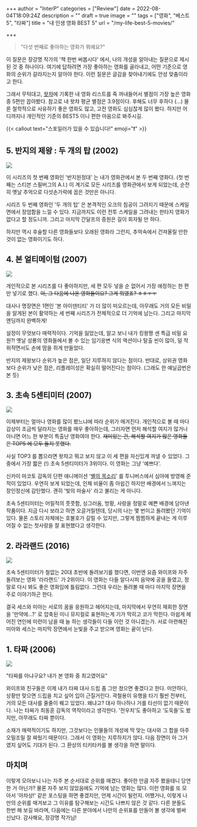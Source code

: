 +++
author = "InterP"
categories = ["Review"]
date = 2022-08-04T18:09:24Z
description = ""
draft = true
image = ""
tags = ["영화", "베스트5", "타짜"]
title = "내 인생 영화 BEST 5"
url = "/my-life-best-5-movies/"

+++
> "다섯 번째로 좋아하는 영화가 뭐예요?"

이 질문은 장강명 작가의 '책 한번 써봅시다' 에서, 나의 개성을 알아내는 질문으로 제시된 것 중 하나이다. 여기에 답하려면 가장 좋아하는 영화를 골라내고, 어떤 기준으로 영화의 순위가 갈라지는지 알아야 한다. 이런 질문은 글감을 찾아내기에도 안성 맞춤이라고 한다.

그래서 무턱대고, [왓챠](https://pedia.watcha.com/)에 기록한 내 영화 리스트를 죽 꺼내들어서 별점이 가장 높은 영화 중 5편만 꼽아봤다. 참고로 내 왓챠 평균 별점은 3.9점이다. 후해도 너무 후하다 (...) 물론 철학적으로 사유하기 좋은 영화도 많고, 고전 영화도 심심찮게 많이 봤다. 하지만 어디까지나 개인적인 기준의 BEST5 이니 편한 마음으로 봐주시길.

{{< callout text="스포일러가 있을 수 있습니다!" emoji=":exclamation:" >}}

## 5. 반지의 제왕 : 두 개의 탑 (2002)

![](2022-08-05-16-28-13.png)

이 시리즈의 첫 번째 영화인 '반지원정대' 는 내가 영화관에서 본 두 번째 영화다. (첫 번째는 스티븐 스필버그의 A.I.) 이 계기로 모든 시리즈를 영화관에서 보게 되었는데, 순전히 옛날 추억으로 다섯손가락에 꼽은 것만은 아니다.

시리즈 두 번째 영화인 '두 개의 탑' 은 본격적인 오크의 침공이 그려지기 때문에 스케일 면에서 장엄함을 느낄 수 있다. 지금까지도 이런 전투 스케일을 그려내는 판타지 영화가 없다고 할 정도니까. 그리고 마지막 간달프의 증원은 길이 회자될 만 하다.

하지만 역시 후술할 다른 영화들보다 오래된 영화라 그런지, 추억속에서 건져올릴 만한 것이 없는 영화이기도 하다.

## 4. 본 얼티메이텀 (2007)

![](2022-08-05-16-31-08.png)

개인적으로 본 시리즈를 다 좋아하지만, 세 편 모두 넣을 순 없어서 가장 애정하는 한 편만 넣기로 했다. ~~아, 그 다음에 나온 영화들이요? 그게 뭐였죠? ㅎㅎㅜㅜ~~

대사나 명장면은 1편인 '본 아이덴티티' 가 더 많이 떠오르는데, 아무래도 거의 모든 비밀을 알게된 본이 활약하는 세 번째 시리즈가 전체적으로 더 기억에 남는다. 그리고 마지막 엔딩까지 완벽하게!

설정이 무엇보다 매력적이다. 기억을 잃었는데, 알고 보니 내가 킹왕짱 센 특급 비밀 요원?! 옛날 성룡의 영화들에서 볼 수 있는 임기응변 식의 액션이나 탈출 씬이 많아, 덜 작위적면서도 손에 땀을 쥐게 만들었다.

반지의 제왕보다 순위가 높은 점은, 일단 지루하지 않다는 점이다. 반대로, 상위권 영화보다 순위가 낮은 점은, 리플레이성은 확실히 떨어진다는 점이다. (그래도 한 예닐곱번은 본 듯)

## 3. 초속 5센티미터 (2007)

![](2022-08-05-16-31-28.png)

이제부터는 얼마나 영화를 많이 봤느냐에 따라 순위가 매겨진다. 개인적으로 볼 때 마다 감상이 조금씩 달라지는 영화를 매우 좋아하는데, 그러자면 먼저 해석할 여지가 많거나 아니면 어느 한 부분이 특출난 영화여야 한다. ~~재미있는 건, 해석할 여지가 많은 영화들은 TOP5 에 모두 들지 못했다.~~

사실 TOP3 를 뽑으라면 왓챠고 뭐고 보지 않고 이 세 편을 자신있게 꺼낼 수 있었다. 그 중에서 가장 짧은 (!) 초속 5센티미터가 3위이다. 이 영화는 그냥 '예쁘다'.

신카이 마코토 감독의 단편 애니메이션 '[별의 목소리](https://ja.wikipedia.org/wiki/%E3%81%BB%E3%81%97%E3%81%AE%E3%81%93%E3%81%88)' 를 투니버스에서 심야에 방영해 준 적이 있었다. 우연히 보게 되었는데, 인체 비율이 좀 아쉽긴 하지만 배경에서 느껴지는 장인정신에 감탄했다. 괜히 '빛의 마술사' 라고 불리는 게 아니다.

초속 5센티미터는 어릴적의 풋풋함, 싱그러움, 방황, 사랑을 정말로 예쁜 배경에 담아낸 작품이다. 지금 다시 보라고 하면 오글거릴텐데, 당시의 나는 몇 번이고 돌려봤던 기억이 있다. 물론 스토리 자체에는 호불호가 갈릴 수 있지만, 그렇게 찜찜하게 끝내는 게 이루어질 수 없는 첫사랑을 잘 표현했다고 생각한다.

## 2. 라라랜드 (2016)

![](2022-08-05-16-31-51.png)

초속 5센티미터가 철없는 20대 초반에 돌려보기를 했다면, 이번엔 요즘 와이프와 자주 돌려보는 영화 '라라랜드' 가 2위이다. 이 영화는 다들 알다시피 음악에 공을 들였고, 정말로 다시 봐도 좋은 영화임에 틀림없다. 그런데 우리는 돌려볼 때 마다 마지막 장면을 주로 이야기하곤 한다.

결국 세스와 미아는 서로의 꿈을 응원하고 헤어지는데, 마지막에서 우연히 재회한 장면을 '만약에...?' 로 압축된 미니 뮤지컬로 표현하는게 기가 막히고 코가 막힌다. 아쉽게 헤어진 연인에 미련이 남을 때 늘 하는 생각들이 다들 이런 것 아니겠는가. 서로 아련해진 미아와 세스는 마지막 장면에서 눈빛을 주고 받으며 영화는 끝이 난다.

## 1. 타짜 (2006)

![](2022-08-05-16-33-18.png)

"타짜를 아냐구요? 내가 본 영화 중 최고였어요"

와이프와 친구들은 이제 내가 타짜 대사 드립 좀 그만 쳤으면 좋겠다고 한다. 미안하다, 상황만 맞으면 드립을 치고 싶어 입이 근질거린다. 곽철용이 유행을 타기 훨씬 전부터, 거의 모든 대사를 줄줄이 꿰고 있었다. 왜냐고? 대사 하나하나 거를 타선이 없기 때문이다. 나는 타짜가 최동훈 감독의 역작이라고 생각한다. '전우치'도 좋아하고 '도둑들'도 봤지만, 아무래도 타짜 뿐이다.

소재가 매력적이기도 하지만, 그것보다는 인물들의 개성에 딱 맞는 대사와 그 합을 아주 오밀조밀 잘 짜뒀기 때문이다. 그래서 이 영화는 지루하지가 않다. 다음 장면이 아 그거였지 싶어도 기대가 된다. 그 환상의 티키타카를 볼 생각을 하면 말이다.

## 마치며

이렇게 모아보니 나는 자주 본 순서대로 순위를 매겼다. 좋아한 만큼 자주 봤을테니 당연한 거 아닌가? 물론 자주 보지 않았음에도 기억에 남는 영화는 많다. 이런 영화를 또 모아서 '아차상!' 같은 포스팅을 하면 좋겠지만, 언제 시간이 될런지. 어쨌거나, 이렇게 나만의 순위를 매겨보고 그 이유를 탐구해보는 시간도 나쁘지 않은 것 같다. 다른 분들도 한번 해 보길 바라며, 다음에는 다른 분야에서 나만의 순위표를 만들어 볼 생각에 벌써 신났다. 감사해요, 장강명 작가님!